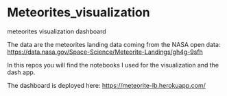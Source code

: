 # Meteorites_visualization
meteorites visualization dashboard

The data are the meteorites landing data coming from the NASA open data: https://data.nasa.gov/Space-Science/Meteorite-Landings/gh4g-9sfh

In this repos you will find the notebooks I used for the visualization and the dash app.

The dashboard is deployed here: https://meteorite-lb.herokuapp.com/ 

